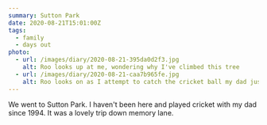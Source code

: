 ```yaml
---
summary: Sutton Park
date: 2020-08-21T15:01:00Z
tags:
  - family
  - days out
photo:
  - url: /images/diary/2020-08-21-395da0d2f3.jpg
    alt: Roo looks up at me, wondering why I've climbed this tree
  - url: /images/diary/2020-08-21-caa7b965fe.jpg
    alt: Roo looks on as I attempt to catch the cricket ball my dad just hit my way
---
```

We went to Sutton Park. I haven't been here and played cricket with my dad since 1994. It was a lovely trip down memory lane.